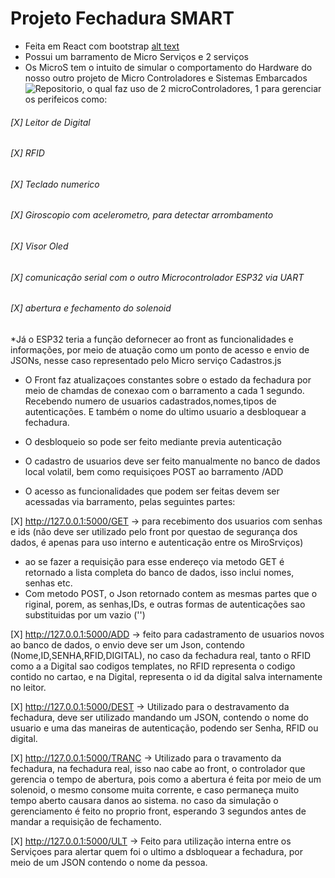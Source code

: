 # Projeto Fechadura SMART

* Feita em React com bootstrap
[alt text](https://github.com/NULLBYTE-RGH/Arquitetura-de-Sistemas-Computacionais-T2/blob/92e824de3a616be7479e22cee170b40187b5cd5f/foto/Front.PNG)
* Possui um barramento de Micro Serviços e 2 serviços
* Os MicroS tem o intuito de simular o comportamento do Hardware do nosso outro projeto de Micro Controladores e Sistemas Embarcados ![Repositorio](https://github.com/NULLBYTE-RGH/Microcontroladores-e-Sistemas-Embarcados), o qual faz uso de 2 microControladores, 1 para gerenciar os perifeicos como:
###### [X] Leitor de Digital
###### [X] RFID 
###### [X] Teclado numerico
###### [X] Giroscopio com acelerometro, para detectar arrombamento
###### [X] Visor Oled
###### [X] comunicação serial com o outro Microcontrolador ESP32 via UART
###### [X] abertura e fechamento do solenoid

*Já o ESP32 teria a função defornecer ao front as funcionalidades e informações, por meio de atuação como um ponto de acesso e envio de JSONs, nesse caso representado pelo Micro serviço Cadastros.js

* O Front faz atualizaçoes constantes sobre o estado da fechadura por meio de chamdas de conexao com o barramento a cada 1 segundo. Recebendo numero de usuarios cadastrados,nomes,tipos de autenticações. E também o nome do ultimo usuario a desbloquear a fechadura.

* O desbloqueio so pode ser feito mediante previa autenticação 

* O cadastro de usuarios deve ser feito manualmente no banco de dados local volatil, bem como requisiçoes POST ao barramento /ADD

* O acesso as funcionalidades que podem ser feitas devem ser acessadas via barramento, pelas seguintes partes:

[X] http://127.0.0.1:5000/GET -> para recebimento dos usuarios com senhas e ids (não deve ser utilizado pelo front por questao de segurança dos dados, é apenas para uso interno e autenticação entre os MiroSrviços)

* ao se fazer a requisição para esse endereço via metodo GET é retornado a lista completa do banco de dados, isso inclui nomes, senhas etc.
* Com metodo POST, o Json retornado contem as mesmas partes que o riginal, porem, as senhas,IDs, e outras formas de autenticações sao substituidas por um vazio ('')

[X] http://127.0.0.1:5000/ADD -> feito para cadastramento de usuarios novos ao banco de dados, o envio deve ser um Json, contendo (Nome,ID,SENHA,RFID,DIGITAL), no caso da fechadura real, tanto o RFID como a a Digital sao codigos templates, no RFID representa o codigo contido no cartao, e na Digital, representa o id da digital salva internamente no leitor.

[X] http://127.0.0.1:5000/DEST -> Utilizado para o destravamento da fechadura, deve ser utilizado mandando um JSON, contendo o nome do usuario e uma das maneiras de autenticação, podendo ser Senha, RFID ou digital.

[X] http://127.0.0.1:5000/TRANC -> Utilizado para o travamento da fechadura, na fechadura real, isso nao cabe ao front, o controlador que gerencia o tempo de abertura, pois como a abertura é feita por meio de um solenoid, o mesmo consome muita corrente, e caso permaneça muito tempo aberto causara danos ao sistema. no caso da simulação o gerenciamento é feito no proprio front, esperando 3 segundos antes de mandar a requisição de fechamento.

[X] http://127.0.0.1:5000/ULT -> Feito para utilização interna entre os Serviçoes para alertar quem foi o ultimo a dsbloquear a fechadura, por meio de um JSON contendo o nome da pessoa.
